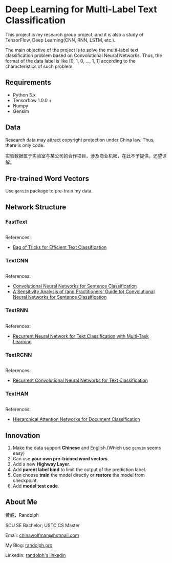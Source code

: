 # Deep Learning for Multi-Label Text Classification

This project is my research group project, and it is also a study of TensorFlow, Deep Learning(CNN, RNN, LSTM, etc.).

The main objective of the project is to solve the multi-label text classification problem based on Convolutional Neural Networks. Thus, the format of the data label is like [0, 1, 0, ..., 1, 1] according to the characteristics of such problem.

## Requirements

- Python 3.x
- Tensorflow 1.0.0 +
- Numpy
- Gensim

## Data

Research data may attract copyright protection under China law. Thus, there is only code.

实验数据属于实验室与某公司的合作项目，涉及商业机密，在此不予提供，还望谅解。

## Pre-trained Word Vectors

Use `gensim` package to pre-train my data.

## Network Structure

### FastText

![]()

References:

- [Bag of Tricks for Efficient Text Classification](https://arxiv.org/pdf/1607.01759.pdf)

### TextCNN

![]()

References:

- [Convolutional Neural Networks for Sentence Classification](http://arxiv.org/abs/1408.5882)
- [A Sensitivity Analysis of (and Practitioners' Guide to) Convolutional Neural Networks for Sentence Classification](http://arxiv.org/abs/1510.03820)

### TextRNN

![]()

References:

- [Recurrent Neural Network for Text Classification with Multi-Task Learning](http://www.aaai.org/ocs/index.php/AAAI/AAAI15/paper/download/9745/9552)

### TextRCNN

![]()

References:

- [Recurrent Convolutional Neural Networks for Text Classification](http://www.aaai.org/ocs/index.php/AAAI/AAAI15/paper/download/9745/9552)

### TextHAN

![]()

References:

- [Hierarchical Attention Networks for Document Classification](https://www.cs.cmu.edu/~diyiy/docs/naacl16.pdf)

## Innovation

1. Make the data support **Chinese** and English.(Which use `gensim` seems easy)
2. Can use **your own pre-trained word vectors**.
3. Add a new **Highway Layer**.
4. Add **parent label bind** to limit the output of the prediction label.
5. Can choose **train** the model directly or **restore** the model from checkpoint.  
6. Add **model test code**. 

## About Me

黄威，Randolph

SCU SE Bachelor; USTC CS Master

Email: chinawolfman@hotmail.com

My Blog: [randolph.pro](http://randolph.pro)

LinkedIn: [randolph's linkedin](https://www.linkedin.com/in/randolph-%E9%BB%84%E5%A8%81/)
